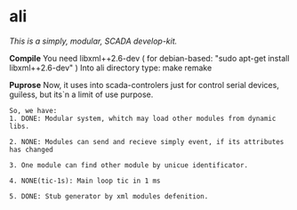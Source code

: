 ali
=====


*This is a simply, modular, SCADA develop-kit.*

**Compile**
    You need libxml++2.6-dev ( for debian-based: "sudo apt-get install libxml++2.6-dev" )
    Into ali directory type: make remake

**Puprose**
    Now, it uses into scada-controlers  just for control serial devices, guiless, but its`n a limit of use purpose.

    So, we have:
	1. DONE: Modular system, whitch may load other modules from dynamic libs.

	2. NONE: Modules can send and recieve simply event, if its attributes has changed 

	3. One module can find other module by unicue identificator.

	4. NONE(tic-1s): Main loop tic in 1 ms

	5. DONE: Stub generator by xml modules defenition.
 
  





